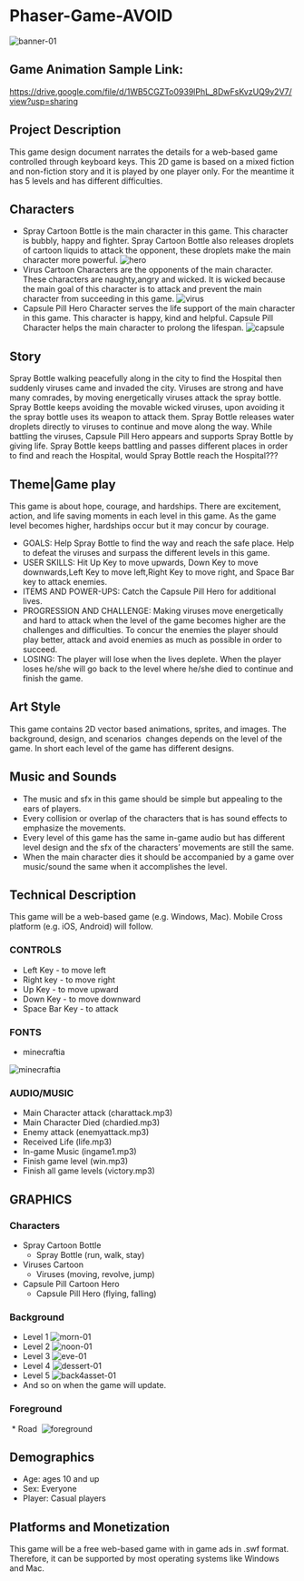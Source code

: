 
# Phaser-Game-AVOID
![banner-01](https://user-images.githubusercontent.com/71779024/96336238-e6f47100-10b0-11eb-811d-4a890e469ebc.png)

## Game Animation Sample Link:
https://drive.google.com/file/d/1WB5CGZTo0939lPhL_8DwFsKvzUQ9y2V7/view?usp=sharing
## Project Description
This game design document narrates the details for a web-based game controlled through keyboard keys. This 2D game is based on a mixed fiction and non-fiction story and it is played by one player only. For the meantime it has 5 levels and has different difficulties.
## Characters
* Spray Cartoon Bottle is the main character in this game. This character is bubbly, happy and fighter. Spray Cartoon Bottle also releases droplets of cartoon liquids to attack the opponent, these droplets make the main character more powerful.
![hero](https://user-images.githubusercontent.com/71779024/96336685-10fb6280-10b4-11eb-87ed-8023dce9d31f.png)
* Virus Cartoon Characters are the opponents of the main character. These characters are naughty,angry and wicked. It is wicked because the main goal of this character is to attack and prevent the main character from succeeding in this game.
![virus](https://user-images.githubusercontent.com/71779024/96336873-19a06880-10b5-11eb-9a63-cf39366739c7.png)
* Capsule Pill Hero Character serves the life support of the main character in this game. This character is happy, kind and helpful. Capsule Pill Character helps the main character to prolong the lifespan.
![capsule](https://user-images.githubusercontent.com/71779024/96336899-55d3c900-10b5-11eb-8cdc-03a713c539f4.png)
## Story
Spray Bottle walking peacefully along in the city to find the Hospital then suddenly viruses came and invaded the city. Viruses are strong and have many comrades, by moving energetically viruses attack the spray bottle. Spray Bottle keeps avoiding the movable wicked viruses, upon avoiding it the spray bottle uses its weapon to attack them. Spray Bottle releases water droplets directly to viruses to continue and move along the way. While battling the viruses, Capsule Pill Hero appears and supports Spray Bottle by giving life. Spray Bottle keeps battling and passes different places in order to find and reach the Hospital, would Spray Bottle reach the Hospital???
## Theme|Game play
This game is about hope, courage, and hardships. There are excitement, action, and life saving moments in each level in this game. As the game level becomes higher, hardships occur but it may concur by courage.
* GOALS: Help Spray Bottle to find the way and reach the safe place. Help to defeat the viruses and surpass the different levels in this game.
* USER SKILLS: Hit Up Key to move upwards, Down Key to move downwards,Left Key to move left,Right Key to move right, and Space Bar key to attack enemies.
* ITEMS AND POWER-UPS: Catch the Capsule Pill Hero for additional lives.
* PROGRESSION AND CHALLENGE: Making viruses move energetically and hard to attack when the level of the game becomes higher are the challenges and difficulties. To concur the enemies the player should play better, attack and avoid enemies as much as possible in order to succeed.
* LOSING: The player will lose when the lives deplete. When the player loses he/she will go back to the level where he/she died to continue and finish the game.
## Art Style
This game contains 2D vector based animations, sprites, and images. The background, design, and scenarios  changes depends on the level of the game. In short each level of the game has different designs.
## Music and Sounds
* The music and sfx in this game should be simple but appealing to the ears of players.
* Every collision or overlap of the characters that is has sound effects to emphasize the movements.
* Every level of this game has the same in-game audio but has different level design and the sfx of the characters’ movements are still the same.
* When the main character dies it should be accompanied by a game over music/sound the same when it accomplishes the level.
## Technical Description
This game will be a web-based game (e.g. Windows, Mac). Mobile Cross platform (e.g. iOS, Android) will follow.
### CONTROLS
* Left Key - to move left
* Right key - to move right
* Up Key - to move upward
* Down Key - to move downward
* Space Bar Key - to attack
### FONTS
* minecraftia

![minecraftia](https://user-images.githubusercontent.com/71779024/96337038-66d10a00-10b6-11eb-825c-2cf39250ae50.png)
### AUDIO/MUSIC
* Main Character attack (charattack.mp3)
* Main Character Died (chardied.mp3)
* Enemy attack (enemyattack.mp3)
* Received Life (life.mp3)
* In-game Music (ingame1.mp3)
* Finish game level (win.mp3)
* Finish all game levels (victory.mp3)
  
## GRAPHICS
### Characters
* Spray Cartoon Bottle
  * Spray Bottle (run, walk, stay)
* Viruses Cartoon
  * Viruses (moving, revolve, jump)
* Capsule Pill Cartoon Hero
  * Capsule Pill Hero (flying, falling)
### Background
* Level 1
![morn-01](https://user-images.githubusercontent.com/71779024/96337156-7735b480-10b7-11eb-96fc-483f23db2b84.png)
* Level 2
![noon-01](https://user-images.githubusercontent.com/71779024/96337159-7a30a500-10b7-11eb-9ffd-dce6efc56473.png)
* Level 3
![eve-01](https://user-images.githubusercontent.com/71779024/96337160-7ac93b80-10b7-11eb-80e7-71c5a568bb1c.png)
* Level 4
![dessert-01](https://user-images.githubusercontent.com/71779024/96337157-78ff7800-10b7-11eb-93e6-73590ca0b0af.png)
* Level 5
![back4asset-01](https://user-images.githubusercontent.com/71779024/96339325-a0aa0c80-10c6-11eb-96a8-207fc92b4635.png)
* And so on when the game will update.
### Foreground
 * Road
 ![foreground](https://user-images.githubusercontent.com/71779024/96337116-21610c80-10b7-11eb-900d-2571ce857195.png)
## Demographics
* Age: ages 10 and up
* Sex: Everyone
* Player: Casual players
## Platforms and Monetization
This game will be a free web-based game with in game ads in .swf format. Therefore, it can be supported by most operating systems like Windows and Mac.
